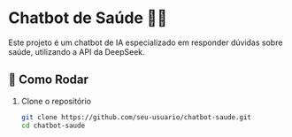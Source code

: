 # Chatbot de Saúde 🏥💬  

Este projeto é um chatbot de IA especializado em responder dúvidas sobre saúde, utilizando a API da DeepSeek.

## 🚀 Como Rodar  
1. Clone o repositório  
   ```bash
   git clone https://github.com/seu-usuario/chatbot-saude.git
   cd chatbot-saude
